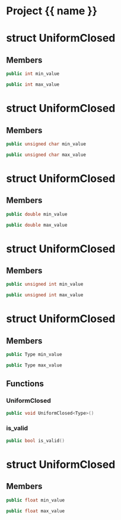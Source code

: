<script setup>
import {useRoute} from 'vitepress'
const {path} = useRoute()
const tokens = path.split('/')
const words = tokens[2].split('-');
for (let i = 0; i < words.length; i++) {
    words[i] = words[i].charAt(0).toUpperCase() + words[i].slice(1);
    words[i] = words[i].replace('geode', 'Geode')
}
const name = words.join('-');
</script>
# Project {{ name }}

# struct UniformClosed


## Members

```cpp
public int min_value

```

```cpp
public int max_value

```



# struct UniformClosed


## Members

```cpp
public unsigned char min_value

```

```cpp
public unsigned char max_value

```



# struct UniformClosed


## Members

```cpp
public double min_value

```

```cpp
public double max_value

```



# struct UniformClosed


## Members

```cpp
public unsigned int min_value

```

```cpp
public unsigned int max_value

```



# struct UniformClosed


## Members

```cpp
public Type min_value

```

```cpp
public Type max_value

```



## Functions

### UniformClosed

```cpp
public void UniformClosed<Type>()
```


### is_valid

```cpp
public bool is_valid()
```




# struct UniformClosed


## Members

```cpp
public float min_value

```

```cpp
public float max_value

```



